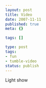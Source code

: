 ```yaml
---
layout: post
title: Video
date: 2007-11-11
published: true
meta: {}

tags: []

type: post
tags:
- fun
- tumble-video
status: publish
---
```



Light show

